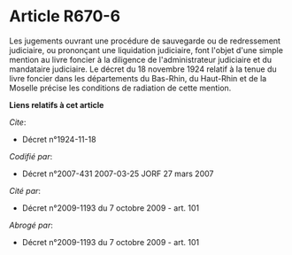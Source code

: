 # Article R670-6

Les jugements ouvrant une procédure de sauvegarde ou de redressement judiciaire, ou prononçant une liquidation judiciaire,
font l'objet d'une simple mention au livre foncier à la diligence de l'administrateur judiciaire et du mandataire judiciaire.
Le décret du 18 novembre 1924 relatif à la tenue du livre foncier dans les départements du Bas-Rhin, du Haut-Rhin et de la
Moselle précise les conditions de radiation de cette mention.

**Liens relatifs à cet article**

_Cite_:

  - Décret n°1924-11-18

_Codifié par_:

  - Décret n°2007-431 2007-03-25 JORF 27 mars 2007

_Cité par_:

  - Décret n°2009-1193 du 7 octobre 2009 - art. 101

_Abrogé par_:

  - Décret n°2009-1193 du 7 octobre 2009 - art. 101
